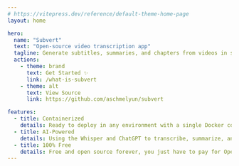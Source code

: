 ```yaml
---
# https://vitepress.dev/reference/default-theme-home-page
layout: home

hero:
  name: "Subvert"
  text: "Open-source video transcription app"
  tagline: Generate subtitles, summaries, and chapters from videos in seconds. Powered by OpenAI.
  actions:
    - theme: brand
      text: Get Started ✨
      link: /what-is-subvert
    - theme: alt
      text: View Source
      link: https://github.com/aschmelyun/subvert

features:
  - title: Containerized
    details: Ready to deploy in any environment with a single Docker container.
  - title: AI-Powered
    details: Using the Whisper and ChatGPT to transcribe, summarize, and translate audio.
  - title: 100% Free
    details: Free and open source forever, you just have to pay for OpenAI tokens.
---
```


